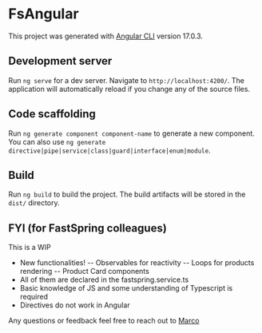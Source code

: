 # FsAngular

This project was generated with [Angular CLI](https://github.com/angular/angular-cli) version 17.0.3.

## Development server

Run `ng serve` for a dev server. Navigate to `http://localhost:4200/`. The application will automatically reload if you change any of the source files.

## Code scaffolding

Run `ng generate component component-name` to generate a new component. You can also use `ng generate directive|pipe|service|class|guard|interface|enum|module`.

## Build

Run `ng build` to build the project. The build artifacts will be stored in the `dist/` directory.

## FYI (for FastSpring colleagues)

This is a WIP

- New functionalities!
  -- Observables for reactivity
  -- Loops for products rendering
  -- Product Card components
- All of them are declared in the fastspring.service.ts
- Basic knowledge of JS and some understanding of Typescript is required
- Directives do not work in Angular

Any questions or feedback feel free to reach out to [Marco](mailto:maguero@fastspring.com)
